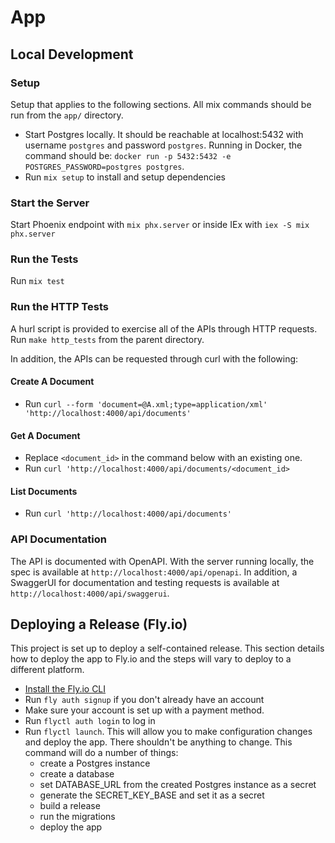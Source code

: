 # App

## Local Development

### Setup

Setup that applies to the following sections. All mix commands should be run
from the `app/` directory.

* Start Postgres locally. It should be reachable at localhost:5432 with username
  `postgres` and password `postgres`. Running in Docker, the command should be:
  `docker run -p 5432:5432 -e POSTGRES_PASSWORD=postgres postgres`.
* Run `mix setup` to install and setup dependencies

### Start the Server

Start Phoenix endpoint with `mix phx.server` or inside IEx with `iex -S mix phx.server`

### Run the Tests

Run `mix test`

### Run the HTTP Tests

A hurl script is provided to exercise all of the APIs through HTTP requests. Run
`make http_tests` from the parent directory.

In addition, the APIs can be requested through curl with the following:

#### Create A Document

* Run `curl --form 'document=@A.xml;type=application/xml' 'http://localhost:4000/api/documents'`

#### Get A Document

* Replace `<document_id>` in the command below with an existing one.
* Run `curl 'http://localhost:4000/api/documents/<document_id>`

#### List Documents
* Run `curl 'http://localhost:4000/api/documents'`

### API Documentation

The API is documented with OpenAPI. With the server running locally, the spec is
available at `http://localhost:4000/api/openapi`. In addition, a SwaggerUI for
documentation and testing requests is available at
`http://localhost:4000/api/swaggerui`.

## Deploying a Release (Fly.io)

This project is set up to deploy a self-contained release. This section details
how to deploy the app to Fly.io and the steps will vary to deploy to a different
platform.

* [Install the Fly.io CLI](https://fly.io/docs/flyctl/install/)
* Run `fly auth signup` if you don't already have an account
* Make sure your account is set up with a payment method.
* Run `flyctl auth login` to log in
* Run `flyctl launch`. This will allow you to make configuration changes and
  deploy the app. There shouldn't be anything to change. This command will do a
  number of things:
  * create a Postgres instance
  * create a database
  * set DATABASE_URL from the created Postgres instance as a secret
  * generate the SECRET_KEY_BASE and set it as a secret
  * build a release
  * run the migrations
  * deploy the app